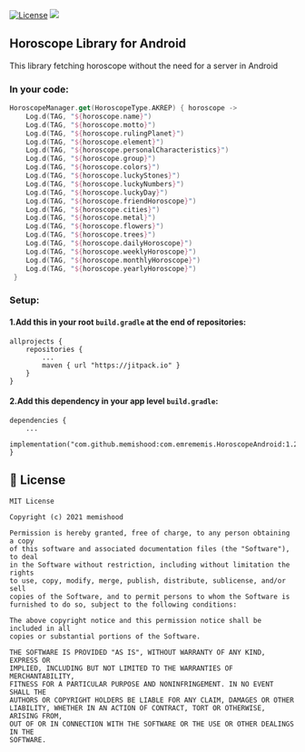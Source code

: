 [![License](https://img.shields.io/badge/License-MIT-yellow.svg)](https://raw.githubusercontent.com/memishood/display-name-view/master/LICENSE)
[![](https://jitpack.io/v/memishood/HoroscopeAndroid.svg)](https://jitpack.io/#memishood/HoroscopeAndroid)
## Horoscope Library for Android
This library fetching horoscope without the need for a server in Android

### In your code:
```kotlin
HoroscopeManager.get(HoroscopeType.AKREP) { horoscope ->
    Log.d(TAG, "${horoscope.name}")
    Log.d(TAG, "${horoscope.motto}")
    Log.d(TAG, "${horoscope.rulingPlanet}")
    Log.d(TAG, "${horoscope.element}")
    Log.d(TAG, "${horoscope.personalCharacteristics}")
    Log.d(TAG, "${horoscope.group}")
    Log.d(TAG, "${horoscope.colors}")
    Log.d(TAG, "${horoscope.luckyStones}")
    Log.d(TAG, "${horoscope.luckyNumbers}")
    Log.d(TAG, "${horoscope.luckyDay}")
    Log.d(TAG, "${horoscope.friendHoroscope}")
    Log.d(TAG, "${horoscope.cities}")
    Log.d(TAG, "${horoscope.metal}")
    Log.d(TAG, "${horoscope.flowers}")
    Log.d(TAG, "${horoscope.trees}")
    Log.d(TAG, "${horoscope.dailyHoroscope}")
    Log.d(TAG, "${horoscope.weeklyHoroscope}")
    Log.d(TAG, "${horoscope.monthlyHoroscope}")
    Log.d(TAG, "${horoscope.yearlyHoroscope}")
 }
```

### Setup:
#### 1.Add this in your root `build.gradle` at the end of repositories:
    allprojects {
        repositories {
            ...
            maven { url "https://jitpack.io" }
        }
    }

#### 2.Add this dependency in your app level `build.gradle`:
    dependencies {
        ...
        implementation("com.github.memishood:com.emrememis.HoroscopeAndroid:1.2.0")
    }

## 🤝 License

```
MIT License

Copyright (c) 2021 memishood

Permission is hereby granted, free of charge, to any person obtaining a copy
of this software and associated documentation files (the "Software"), to deal
in the Software without restriction, including without limitation the rights
to use, copy, modify, merge, publish, distribute, sublicense, and/or sell
copies of the Software, and to permit persons to whom the Software is
furnished to do so, subject to the following conditions:

The above copyright notice and this permission notice shall be included in all
copies or substantial portions of the Software.

THE SOFTWARE IS PROVIDED "AS IS", WITHOUT WARRANTY OF ANY KIND, EXPRESS OR
IMPLIED, INCLUDING BUT NOT LIMITED TO THE WARRANTIES OF MERCHANTABILITY,
FITNESS FOR A PARTICULAR PURPOSE AND NONINFRINGEMENT. IN NO EVENT SHALL THE
AUTHORS OR COPYRIGHT HOLDERS BE LIABLE FOR ANY CLAIM, DAMAGES OR OTHER
LIABILITY, WHETHER IN AN ACTION OF CONTRACT, TORT OR OTHERWISE, ARISING FROM,
OUT OF OR IN CONNECTION WITH THE SOFTWARE OR THE USE OR OTHER DEALINGS IN THE
SOFTWARE.
```